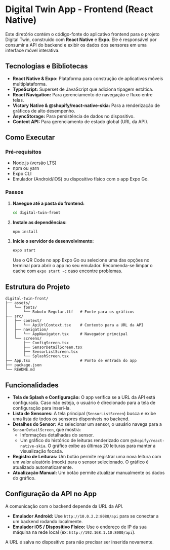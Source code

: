# Digital Twin App - Frontend (React Native)

Este diretório contém o código-fonte do aplicativo frontend para o projeto Digital Twin, construído com **React Native** e **Expo**. Ele é responsável por consumir a API do backend e exibir os dados dos sensores em uma interface móvel interativa.

## Tecnologias e Bibliotecas

- **React Native & Expo:** Plataforma para construção de aplicativos móveis multiplataforma.
- **TypeScript:** Superset de JavaScript que adiciona tipagem estática.
- **React Navigation:** Para gerenciamento de navegação e fluxo entre telas.
- **Victory Native & @shopify/react-native-skia:** Para a renderização de gráficos de alto desempenho.
- **AsyncStorage:** Para persistência de dados no dispositivo.
- **Context API:** Para gerenciamento de estado global (URL da API).

## Como Executar

### Pré-requisitos

- Node.js (versão LTS)
- npm ou yarn
- Expo CLI
- Emulador (Android/iOS) ou dispositivo físico com o app Expo Go.

### Passos

1.  **Navegue até a pasta do frontend:**
    ```bash
    cd digital-twin-front
    ```

2.  **Instale as dependências:**
    ```bash
    npm install
    ```

3.  **Inicie o servidor de desenvolvimento:**
    ```bash
    expo start
    ```
    Use o QR Code no app Expo Go ou selecione uma das opções no terminal para abrir o app no seu emulador. Recomenda-se limpar o cache com `expo start -c` caso encontre problemas.

## Estrutura do Projeto

```
digital-twin-front/
├── assets/
│   └── fonts/
│       └── Roboto-Regular.ttf   # Fonte para os gráficos
├── src/
│   ├── context/
│   │   └── ApiUrlContext.tsx    # Contexto para a URL da API
│   ├── navigation/
│   │   └── AppNavigator.tsx     # Navegador principal
│   └── screens/
│       ├── ConfigScreen.tsx
│       ├── SensorDetailScreen.tsx
│       ├── SensorListScreen.tsx
│       └── SplashScreen.tsx
├── App.tsx                      # Ponto de entrada do app
├── package.json
└── README.md
```

## Funcionalidades

- **Tela de Splash e Configuração:** O app verifica se a URL da API está configurada. Caso não esteja, o usuário é direcionado para a tela de configuração para inseri-la.
- **Lista de Sensores:** A tela principal (`SensorListScreen`) busca e exibe uma lista de todos os sensores disponíveis no backend.
- **Detalhes do Sensor:** Ao selecionar um sensor, o usuário navega para a `SensorDetailScreen`, que mostra:
    - Informações detalhadas do sensor.
    - Um gráfico do histórico de leituras renderizado com `@shopify/react-native-skia`. O gráfico exibe as últimas 20 leituras para manter a visualização focada.
- **Registro de Leituras:** Um botão permite registrar uma nova leitura com um valor aleatório (mock) para o sensor selecionado. O gráfico é atualizado automaticamente.
- **Atualização Manual:** Um botão permite atualizar manualmente os dados do gráfico.

## Configuração da API no App

A comunicação com o backend depende da URL da API.

- **Emulador Android:** Use `http://10.0.2.2:8080/api` para se conectar a um backend rodando localmente.
- **Emulador iOS / Dispositivo Físico:** Use o endereço de IP da sua máquina na rede local (ex: `http://192.168.1.10:8080/api`).

A URL é salva no dispositivo para não precisar ser inserida novamente.